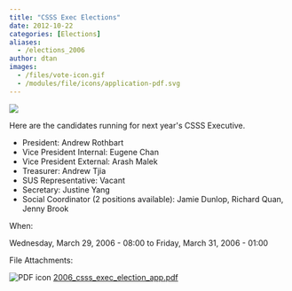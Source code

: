 ```yaml
---
title: "CSSS Exec Elections"
date: 2012-10-22
categories: [Elections]
aliases:
  - /elections_2006
author: dtan
images:
  - /files/vote-icon.gif
  - /modules/file/icons/application-pdf.svg
---
```


![](/files/vote-icon.gif)

Here are the candidates running for next year's CSSS Executive.

*   President: Andrew Rothbart
*   Vice President Internal: Eugene Chan
*   Vice President External: Arash Malek
*   Treasurer: Andrew Tjia
*   SUS Representative: Vacant
*   Secretary: Justine Yang
*   Social Coordinator (2 positions available): Jamie Dunlop, Richard Quan, Jenny Brook

When: 

Wednesday, March 29, 2006 - 08:00 to Friday, March 31, 2006 - 01:00

File Attachments: 

 ![PDF icon](/modules/file/icons/application-pdf.svg "application/pdf") [2006\_csss\_exec\_election\_app.pdf](https://ubccsss.org/files/2006_csss_exec_election_app.pdf)
